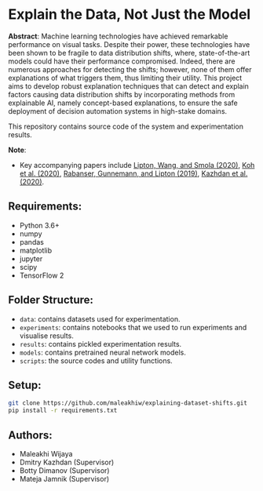 # Explain the Data, Not Just the Model

**Abstract**:  Machine learning technologies have achieved remarkable performance on visual tasks. Despite their power, these technologies have been shown to be fragile to data distribution shifts, where, state-of-the-art models could have their performance compromised. Indeed, there are numerous approaches for detecting the shifts; however, none of them offer explanations of what triggers them, thus limiting their utility. This project aims to develop robust explanation techniques that can detect and explain factors causing data distribution shifts by incorporating methods from explainable AI, namely concept-based explanations, to ensure the safe deployment of decision automation systems in high-stake domains.  

This repository contains source code of the system and experimentation results.

**Note**:
- Key accompanying papers include [Lipton, Wang, and Smola (2020)](https://arxiv.org/pdf/1802.03916.pdf), [Koh et al. (2020)](https://arxiv.org/pdf/2007.04612.pdf), [Rabanser, Gunnemann, and Lipton (2019)](https://arxiv.org/pdf/1810.11953.pdf), [Kazhdan et al. (2020)](https://arxiv.org/pdf/2010.13233.pdf).

## Requirements:
- Python 3.6+
- numpy
- pandas
- matplotlib
- jupyter
- scipy
- TensorFlow 2

## Folder Structure:
- ```data```: contains datasets used for experimentation.
- ```experiments```: contains notebooks that we used to run experiments and visualise results.
- ```results```: contains pickled experimentation results.
- ```models```: contains pretrained neural network models.
- ```scripts```: the source codes and utility functions.

## Setup:
```bash
git clone https://github.com/maleakhiw/explaining-dataset-shifts.git
pip install -r requirements.txt
```

## Authors:
- Maleakhi Wijaya
- Dmitry Kazhdan (Supervisor)
- Botty Dimanov (Supervisor)
- Mateja Jamnik (Supervisor)